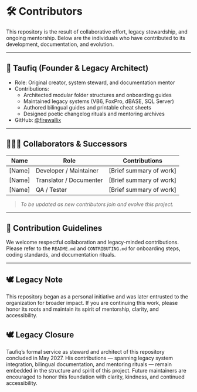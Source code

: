 # 🛠️ Contributors

This repository is the result of collaborative effort, legacy stewardship, and ongoing mentorship. Below are the individuals who have contributed to its development, documentation, and evolution.

---

## 👤 Taufiq (Founder & Legacy Architect)
- Role: Original creator, system steward, and documentation mentor
- Contributions:
  - Architected modular folder structures and onboarding guides
  - Maintained legacy systems (VB6, FoxPro, dBASE, SQL Server)
  - Authored bilingual guides and printable cheat sheets
  - Designed poetic changelog rituals and mentoring archives
- GitHub: [@firewallix](https://github.com/firewallix)

---

## 🧑‍🤝‍🧑 Collaborators & Successors

| Name           | Role                      | Contributions                          |
|----------------|---------------------------|----------------------------------------|
| [Name]         | Developer / Maintainer    | [Brief summary of work]                |
| [Name]         | Translator / Documenter   | [Brief summary of work]                |
| [Name]         | QA / Tester               | [Brief summary of work]                |

> *To be updated as new contributors join and evolve this project.*

---

## 📝 Contribution Guidelines

We welcome respectful collaboration and legacy-minded contributions. Please refer to the `README.md` and `CONTRIBUTING.md` for onboarding steps, coding standards, and documentation rituals.

---

## 🕊️ Legacy Note

This repository began as a personal initiative and was later entrusted to the organization for broader impact. If you are continuing this work, please honor its roots and maintain its spirit of mentorship, clarity, and accessibility.

## 🕊️ Legacy Closure
Taufiq’s formal service as steward and architect of this repository concluded in May 2027. His contributions — spanning legacy system integration, bilingual documentation, and mentoring rituals — remain embedded in the structure and spirit of this project.
Future maintainers are encouraged to honor this foundation with clarity, kindness, and continued accessibility.

